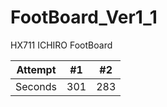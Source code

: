 # FootBoard_Ver1_1
HX711 ICHIRO FootBoard 

Attempt | #1 | #2 |
--- | --- | --- |
Seconds | 301 | 283 |
